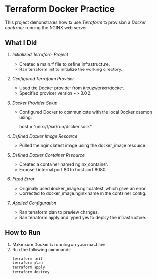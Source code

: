 # Terraform Docker Practice

This project demonstrates how to use *Terraform* to provision a *Docker container* running the NGINX web server.

## What I Did

1. *Initialized Terraform Project*
   - Created a main.tf file to define infrastructure.
   - Ran terraform init to initialize the working directory.

2. *Configured Terraform Provider*
   - Used the Docker provider from kreuzwerker/docker.
   - Specified provider version ~> 3.0.2.

3. *Docker Provider Setup*
   - Configured Docker to communicate with the local Docker daemon using:
     
     host = "unix:///var/run/docker.sock"
     

4. *Defined Docker Image Resource*
   - Pulled the nginx:latest image using the docker_image resource.

5. *Defined Docker Container Resource*
   - Created a container named nginx_container.
   - Exposed internal port 80 to host port 8080.

6. *Fixed Error*
   - Originally used docker_image.nginx.latest, which gave an error.
   - Corrected to docker_image.nginx.name in the container config.

7. *Applied Configuration*
   - Ran terraform plan to preview changes.
   - Ran terraform apply and typed yes to deploy the infrastructure.

## How to Run

1. Make sure Docker is running on your machine.
2. Run the following commands:
   ```bash
   terraform init
   terraform plan
   terraform apply
   terraform destroy
